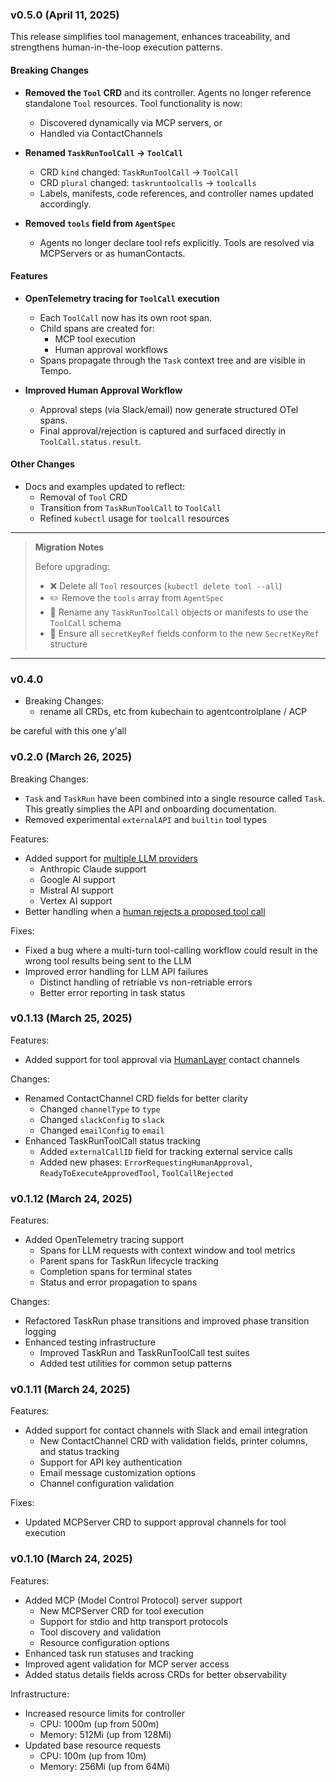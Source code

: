 ### v0.5.0 (April 11, 2025) 

This release simplifies tool management, enhances traceability, and strengthens human-in-the-loop execution patterns.

#### Breaking Changes

- **Removed the `Tool` CRD** and its controller. Agents no longer reference standalone `Tool` resources. Tool functionality is now:
  - Discovered dynamically via MCP servers, or
  - Handled via ContactChannels

- **Renamed `TaskRunToolCall` → `ToolCall`**
  - CRD `kind` changed: `TaskRunToolCall` → `ToolCall`
  - CRD `plural` changed: `taskruntoolcalls` → `toolcalls`
  - Labels, manifests, code references, and controller names updated accordingly.

- **Removed `tools` field from `AgentSpec`**
  - Agents no longer declare tool refs explicitly. Tools are resolved via MCPServers or as humanContacts.

#### Features

- **OpenTelemetry tracing for `ToolCall` execution**
  - Each `ToolCall` now has its own root span.
  - Child spans are created for:
    - MCP tool execution
    - Human approval workflows
  - Spans propagate through the `Task` context tree and are visible in Tempo.

- **Improved Human Approval Workflow**
  - Approval steps (via Slack/email) now generate structured OTel spans.
  - Final approval/rejection is captured and surfaced directly in `ToolCall.status.result`.

#### Other Changes

- Docs and examples updated to reflect:
  - Removal of `Tool` CRD
  - Transition from `TaskRunToolCall` to `ToolCall`
  - Refined `kubectl` usage for `toolcall` resources

---

> **Migration Notes**
>
> Before upgrading:
>
> - ❌ Delete all `Tool` resources (`kubectl delete tool --all`)
> - ✏️ Remove the `tools` array from `AgentSpec`
> - 🔄 Rename any `TaskRunToolCall` objects or manifests to use the `ToolCall` schema
> - 🔐 Ensure all `secretKeyRef` fields conform to the new `SecretKeyRef` structure

---





### v0.4.0

- Breaking Changes:
  - rename all CRDs, etc from kubechain to agentcontrolplane / ACP

be careful with this one y'all

### v0.2.0 (March 26, 2025)

Breaking Changes:
- `Task` and `TaskRun` have been combined into a single resource called `Task`. This greatly simplies the API and onboarding documentation.
- Removed experimental `externalAPI` and `builtin` tool types

Features:
- Added support for [multiple LLM providers](../README.md#using-other-language-models)
  - Anthropic Claude support
  - Google AI support
  - Mistral AI support
  - Vertex AI support
- Better handling when a [human rejects a proposed tool call](../README.md#incorporating-human-approval)


Fixes:
- Fixed a bug where a multi-turn tool-calling workflow could result in the wrong tool results being sent to the LLM
- Improved error handling for LLM API failures
  - Distinct handling of retriable vs non-retriable errors
  - Better error reporting in task status

### v0.1.13 (March 25, 2025)

Features:
- Added support for tool approval via [HumanLayer](https://humanlayer.dev) contact channels

Changes:
- Renamed ContactChannel CRD fields for better clarity
  - Changed `channelType` to `type`
  - Changed `slackConfig` to `slack`
  - Changed `emailConfig` to `email`
- Enhanced TaskRunToolCall status tracking
  - Added `externalCallID` field for tracking external service calls
  - Added new phases: `ErrorRequestingHumanApproval`, `ReadyToExecuteApprovedTool`, `ToolCallRejected`

### v0.1.12 (March 24, 2025)

Features:
- Added OpenTelemetry tracing support
  - Spans for LLM requests with context window and tool metrics
  - Parent spans for TaskRun lifecycle tracking
  - Completion spans for terminal states
  - Status and error propagation to spans

Changes:
- Refactored TaskRun phase transitions and improved phase transition logging
- Enhanced testing infrastructure
  - Improved TaskRun and TaskRunToolCall test suites
  - Added test utilities for common setup patterns

### v0.1.11 (March 24, 2025)

Features:
- Added support for contact channels with Slack and email integration
  - New ContactChannel CRD with validation fields, printer columns, and status tracking
  - Support for API key authentication
  - Email message customization options
  - Channel configuration validation

Fixes:
- Updated MCPServer CRD to support approval channels for tool execution

### v0.1.10 (March 24, 2025)

Features:
- Added MCP (Model Control Protocol) server support
  - New MCPServer CRD for tool execution
  - Support for stdio and http transport protocols
  - Tool discovery and validation
  - Resource configuration options
- Enhanced task run statuses and tracking
- Improved agent validation for MCP server access
- Added status details fields across CRDs for better observability

Infrastructure:
- Increased resource limits for controller
  - CPU: 1000m (up from 500m)
  - Memory: 512Mi (up from 128Mi)
- Updated base resource requests
  - CPU: 100m (up from 10m)
  - Memory: 256Mi (up from 64Mi)
